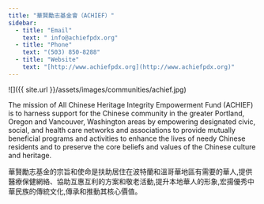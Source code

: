 ```yaml
---
title: "華賢勵志基金會（ACHIEF）"
sidebar:
  - title: "Email"
    text: " info@achiefpdx.org"
  - title: "Phone"
    text: "(503) 850-8288"
  - title: "Website"
    text: "[http://www.achiefpdx.org](http://www.achiefpdx.org)"
---
```


![]({{ site.url }}/assets/images/communities/achief.jpg)

The mission of All Chinese Heritage Integrity Empowerment Fund (ACHIEF) is to harness support for the Chinese community in the greater Portland, Oregon and Vancouver, Washington areas by empowering designated civic, social, and health care networks and associations to provide mutually beneficial programs and activities to enhance the lives of needy Chinese residents and to preserve the core beliefs and values of the Chinese culture and heritage.

華賢勵志基金的宗旨和使命是扶助居住在波特蘭和溫哥華地區有需要的華人,提供醫療保健網絡、協助互惠互利的方案和敬老活動,提升本地華人的形象,宏揚優秀中華民族的傳統文化,傳承和推動其核心價值。
